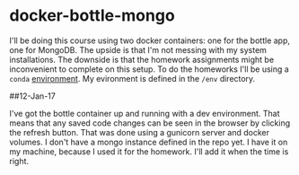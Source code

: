 # docker-bottle-mongo

I'll be doing this course using two docker containers: one for the bottle app, one for MongoDB. The upside is that I'm not messing with my system installations. The downside is that the homework assignments might be inconvenient to complete on this setup. To do the homeworks I'll be using a `conda` [environment](http://conda.pydata.org/docs/using/envs.html). My evironment is defined in the `/env` directory.

##12-Jan-17

I've got the bottle container up and running with a dev environment. That means that any saved code changes can be seen in the browser by clicking the refresh button. That was done using a gunicorn server and docker volumes. I don't have a mongo instance defined in the repo yet. I have it on my machine, because I used it for the homework. I'll add it when the time is right.
